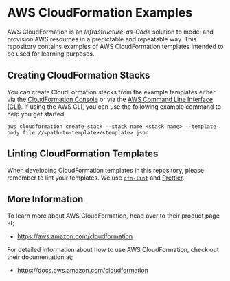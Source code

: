 # AWS CloudFormation Examples

AWS CloudFormation is an _Infrastructure-as-Code_ solution to model and provision AWS resources in a predictable and repeatable way. This repository contains examples of AWS CloudFormation templates intended to be used for learning purposes.

## Creating CloudFormation Stacks

You can create CloudFormation stacks from the example templates either via the [CloudFormation Console](https://console.aws.amazon.com/cloudformation/) or via the [AWS Command Line Interface (CLI)](https://aws.amazon.com/cli/). If using the AWS CLI, you can use the following example command to help you get started.

    aws cloudformation create-stack --stack-name <stack-name> --template-body file://<path-to-template>/<template>.json

## Linting CloudFormation Templates

When developing CloudFormation templates in this repository, please remember to lint your templates. We use [`cfn-lint`](https://github.com/aws-cloudformation/cfn-python-lint) and [Prettier](https://prettier.io/).

## More Information

To learn more about AWS CloudFormation, head over to their product page at;

- https://aws.amazon.com/cloudformation

For detailed information about how to use AWS CloudFormation, check out their documentation at;

- https://docs.aws.amazon.com/cloudformation
